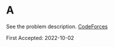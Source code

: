 # A

See the problem description. [CodeForces][1]

First Accepted: 2022-10-02

[1]: <https://codeforces.com/problemset/problem/1739/A> "Problem Webpage"
